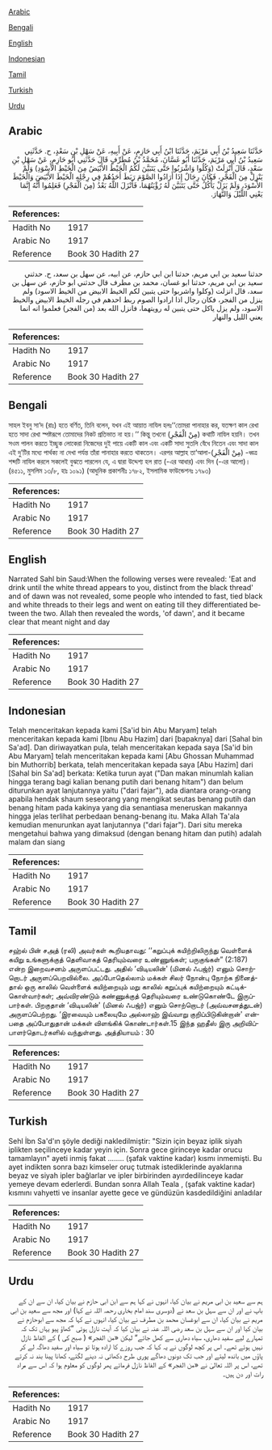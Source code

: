 [Arabic](#arabic)

[Bengali](#bengali)

[English](#english)

[Indonesian](#indonesian)

[Tamil](#tamil)

[Turkish](#turkish)

[Urdu](#urdu)

## Arabic


<div dir="rtl" lang="ar" style={{fontSize:'larger',backgroundColor:'#f8f9fa',padding:20}}>
حَدَّثَنَا سَعِيدُ بْنُ أَبِي مَرْيَمَ، حَدَّثَنَا ابْنُ أَبِي حَازِمٍ، عَنْ أَبِيهِ، عَنْ سَهْلِ بْنِ سَعْدٍ، ح‏.‏ حَدَّثَنِي سَعِيدُ بْنُ أَبِي مَرْيَمَ، حَدَّثَنَا أَبُو غَسَّانَ، مُحَمَّدُ بْنُ مُطَرِّفٍ قَالَ حَدَّثَنِي أَبُو حَازِمٍ، عَنْ سَهْلِ بْنِ سَعْدٍ، قَالَ أُنْزِلَتْ ‏(‏وَكُلُوا وَاشْرَبُوا حَتَّى يَتَبَيَّنَ لَكُمُ الْخَيْطُ الأَبْيَضُ مِنَ الْخَيْطِ الأَسْوَدِ‏)‏ وَلَمْ يَنْزِلْ مِنَ الْفَجْرِ، فَكَانَ رِجَالٌ إِذَا أَرَادُوا الصَّوْمَ رَبَطَ أَحَدُهُمْ فِي رِجْلِهِ الْخَيْطَ الأَبْيَضَ وَالْخَيْطَ الأَسْوَدَ، وَلَمْ يَزَلْ يَأْكُلُ حَتَّى يَتَبَيَّنَ لَهُ رُؤْيَتُهُمَا، فَأَنْزَلَ اللَّهُ بَعْدُ ‏(‏مِنَ الْفَجْرِ‏)‏ فَعَلِمُوا أَنَّهُ إِنَّمَا يَعْنِي اللَّيْلَ وَالنَّهَارَ‏.‏
</div>
<div style={{backgroundColor:'#f8f9fa',padding:20, marginBottom: 10}}><table> <thead> <tr> <th>References:</th> <th></th> </tr> </thead> <tbody><tr><td>Hadith No</td><td>1917</td></tr><tr><td>Arabic No</td><td>1917</td></tr><tr><td>Reference</td><td>Book 30 Hadith 27</td></tr></tbody></table></div>


<div dir="rtl" lang="ar" style={{fontSize:'larger',backgroundColor:'#f8f9fa',padding:20}}>
حدثنا سعيد بن ابي مريم، حدثنا ابن ابي حازم، عن ابيه، عن سهل بن سعد، ح. حدثني سعيد بن ابي مريم، حدثنا ابو غسان، محمد بن مطرف قال حدثني ابو حازم، عن سهل بن سعد، قال انزلت (وكلوا واشربوا حتى يتبين لكم الخيط الابيض من الخيط الاسود) ولم ينزل من الفجر، فكان رجال اذا ارادوا الصوم ربط احدهم في رجله الخيط الابيض والخيط الاسود، ولم يزل ياكل حتى يتبين له رويتهما، فانزل الله بعد (من الفجر) فعلموا انه انما يعني الليل والنهار
</div>
<div style={{backgroundColor:'#f8f9fa',padding:20, marginBottom: 10}}><table> <thead> <tr> <th>References:</th> <th></th> </tr> </thead> <tbody><tr><td>Hadith No</td><td>1917</td></tr><tr><td>Arabic No</td><td>1917</td></tr><tr><td>Reference</td><td>Book 30 Hadith 27</td></tr></tbody></table></div>

## Bengali


<div dir="ltr" lang="bn" style={{fontSize:'larger',backgroundColor:'#f8f9fa',padding:20}}>
সাহল ইবনু সা‘দ (রাঃ) হতে বর্ণিত, তিনি বলেন, যখন এই আয়াত নাযিল হলঃ‘‘তোমরা পানাহার কর, যতক্ষণ কাল রেখা হতে সাদা রেখা স্পষ্টরূপে তোমাদের নিকট প্রতিভাত না হয়।’’ কিন্তু তখনো (مِنْ الْفَجْرِ) কথাটি নাযিল হয়নি। তখন সওম পালন করতে ইচ্ছুক লোকেরা নিজেদের দুই পায়ে একটি কাল এবং একটি সাদা সুতলি বেঁধে নিতেন এবং সাদা কাল এই দু’টির মধ্যে পার্থক্য না দেখা পর্যন্ত তাঁরা পানাহার করতে থাকতেন। এরপর আল্লাহ তা‘আলা-(مِنْ الْفَجْرِ) -ধ্বত্র শব্দটি নাযিল করলে সকলেই বুঝতে পারলেন যে, এ দ্বারা উদ্দেশ্য হল রাত (-এর আধার) এবং দিন (-এর আলো)। (৪৫১১, মুসলিম ১৩/৮, হাঃ ১০৯১) (আধুনিক প্রকাশনীঃ ১৭৮২, ইসলামিক ফাউন্ডেশনঃ ১৭৯৩)
</div>
<div style={{backgroundColor:'#f8f9fa',padding:20, marginBottom: 10}}><table> <thead> <tr> <th>References:</th> <th></th> </tr> </thead> <tbody><tr><td>Hadith No</td><td>1917</td></tr><tr><td>Arabic No</td><td>1917</td></tr><tr><td>Reference</td><td>Book 30 Hadith 27</td></tr></tbody></table></div>

## English


<div dir="ltr" lang="en" style={{fontSize:'larger',backgroundColor:'#f8f9fa',padding:20}}>
Narrated Sahl bin Saud:When the following verses were revealed: 'Eat and drink until the white thread appears to you, distinct from the black thread' and of dawn was not revealed, some people who intended to fast, tied black and white threads to their legs and went on eating till they differentiated between the two. Allah then revealed the words, 'of dawn', and it became clear that meant night and day
</div>
<div style={{backgroundColor:'#f8f9fa',padding:20, marginBottom: 10}}><table> <thead> <tr> <th>References:</th> <th></th> </tr> </thead> <tbody><tr><td>Hadith No</td><td>1917</td></tr><tr><td>Arabic No</td><td>1917</td></tr><tr><td>Reference</td><td>Book 30 Hadith 27</td></tr></tbody></table></div>

## Indonesian


<div dir="ltr" lang="id" style={{fontSize:'larger',backgroundColor:'#f8f9fa',padding:20}}>
Telah menceritakan kepada kami [Sa'id bin Abu Maryam] telah menceritakan kepada kami [Ibnu Abu Hazim] dari [bapaknya] dari [Sahal bin Sa'ad]. Dan diriwayatkan pula, telah menceritakan kepada saya [Sa'id bin Abu Maryam] telah menceritakan kepada kami [Abu Ghossan Muhammad bin Muthorrib] berkata, telah menceritakan kepada saya [Abu Hazim] dari [Sahal bin Sa'ad] berkata: Ketika turun ayat ("Dan makan minumlah kalian hingga terang bagi kalian benang putih dari benang hitam") dan belum diturunkan ayat lanjutannya yaitu ("dari fajar"), ada diantara orang-orang apabila hendak shaum seseorang yang mengikat seutas benang putih dan benang hitam pada kakinya yang dia senantiasa meneruskan makannya hingga jelas terlihat perbedaan benang-benang itu. Maka Allah Ta'ala kemudian menurunkan ayat lanjutannya ("dari fajar"). Dari situ mereka mengetahui bahwa yang dimaksud (dengan benang hitam dan putih) adalah malam dan siang
</div>
<div style={{backgroundColor:'#f8f9fa',padding:20, marginBottom: 10}}><table> <thead> <tr> <th>References:</th> <th></th> </tr> </thead> <tbody><tr><td>Hadith No</td><td>1917</td></tr><tr><td>Arabic No</td><td>1917</td></tr><tr><td>Reference</td><td>Book 30 Hadith 27</td></tr></tbody></table></div>

## Tamil


<div dir="ltr" lang="ta" style={{fontSize:'larger',backgroundColor:'#f8f9fa',padding:20}}>
சஹ்ல் பின் சஅத் (ரலி) அவர்கள் கூறியதாவது: ‘‘கறுப்புக் கயிற்றிலிருந்து வெள்ளைக் கயிறு உங்களுக்குத் தெளிவாகத் தெரியும்வரை உண்ணுங்கள்; பருகுங்கள்” (2:187) என்ற இறைவசனம் அருளப்பட்டது. அதில் ‘விடியலின்' (மினல் ஃபஜ்ர்) எனும் சொற்றொடர் அருளப்பெறவில்லை. அப்போதெல்லாம் மக்கள் சிலர் நோன்பு நோற்க நினைத்தால் ஒரு காலில் வெள்ளைக் கயிற்றையும் மறு காலில் கறுப்புக் கயிற்றையும் கட்டிக்கொள்வார்கள்; அவ்விரண்டும் கண்ணுக்குத் தெரியும்வரை உண்டுகொண்டே இருப்பார்கள். பிறகுதான் ‘விடியலின்' (மினல் ஃபஜ்ர்) எனும் சொற்றொடர் (அவ்வசனத்துடன்) அருளப்பெற்றது. ‘இரவையும் பகலையுமே அல்லாஹ் இவ்வாறு குறிப்பிடுகின்றான்' என்பதை அப்போதுதான் மக்கள் விளங்கிக் கொண்டார்கள்.15 இந்த ஹதீஸ் இரு அறிவிப்பாளர்தொடர்களில் வந்துள்ளது. அத்தியாயம் : 30
</div>
<div style={{backgroundColor:'#f8f9fa',padding:20, marginBottom: 10}}><table> <thead> <tr> <th>References:</th> <th></th> </tr> </thead> <tbody><tr><td>Hadith No</td><td>1917</td></tr><tr><td>Arabic No</td><td>1917</td></tr><tr><td>Reference</td><td>Book 30 Hadith 27</td></tr></tbody></table></div>

## Turkish


<div dir="ltr" lang="tr" style={{fontSize:'larger',backgroundColor:'#f8f9fa',padding:20}}>
Sehl İbn Sa'd'ın şöyle dediği nakledilmiştir: "Sizin için beyaz iplik siyah iplikten seçilinceye kadar yeyin için. Sonra gece girinceye kadar orucu tamamlayın" ayeti inmiş fakat ........ (şafak vaktine kadar) kısmı inmemişti. Bu ayet indikten sonra bazı kimseler oruç tutmak istediklerinde ayaklarına beyaz ve siyah ipler bağlarlar ve ipler birbirinden ayırdedilinceye kadar yemeye devam ederlerdi. Bundan sonra Allah Teala , (şafak vaktine kadar) kısmını vahyetti ve insanlar ayette gece ve gündüzün kasdedildiğini anladılar
</div>
<div style={{backgroundColor:'#f8f9fa',padding:20, marginBottom: 10}}><table> <thead> <tr> <th>References:</th> <th></th> </tr> </thead> <tbody><tr><td>Hadith No</td><td>1917</td></tr><tr><td>Arabic No</td><td>1917</td></tr><tr><td>Reference</td><td>Book 30 Hadith 27</td></tr></tbody></table></div>

## Urdu


<div dir="rtl" lang="ur" style={{fontSize:'larger',backgroundColor:'#f8f9fa',padding:20}}>
ہم سے سعید بن ابی مریم نے بیان کیا، انہوں نے کہا ہم سے ابن ابی حازم نے بیان کیا، ان سے ان کے باپ نے اور ان سے سہل بن سعد نے (دوسری سند امام بخاری رحمہ اللہ نے کہا) اور مجھ سے سعید بن ابی مریم نے بیان کیا، ان سے ابوغسان محمد بن مطرف نے بیان کیا، انہوں نے کہا کہ مجھ سے ابوحازم نے بیان کیا اور ان سے سہل بن سعد رضی اللہ عنہ نے بیان کیا کہ آیت نازل ہوئی ”کھاؤ پیو یہاں تک کہ تمہارے لیے سفید دھاری، سیاہ دھاری سے کھل جائے“ لیکن «من الفجر» ( صبح کی ) کے الفاظ نازل نہیں ہوئے تھے۔ اس پر کچھ لوگوں نے یہ کہا کہ جب روزے کا ارادہ ہوتا تو سیاہ اور سفید دھاگہ لے کر پاؤں میں باندھ لیتے اور جب تک دونوں دھاگے پوری طرح دکھائی نہ دینے لگتے، کھانا پینا بند نہ کرتے تھے، اس پر اللہ تعالیٰ نے «من الفجر» کے الفاظ نازل فرمائے پھر لوگوں کو معلوم ہوا کہ اس سے مراد رات اور دن ہیں۔
</div>
<div style={{backgroundColor:'#f8f9fa',padding:20, marginBottom: 10}}><table> <thead> <tr> <th>References:</th> <th></th> </tr> </thead> <tbody><tr><td>Hadith No</td><td>1917</td></tr><tr><td>Arabic No</td><td>1917</td></tr><tr><td>Reference</td><td>Book 30 Hadith 27</td></tr></tbody></table></div>